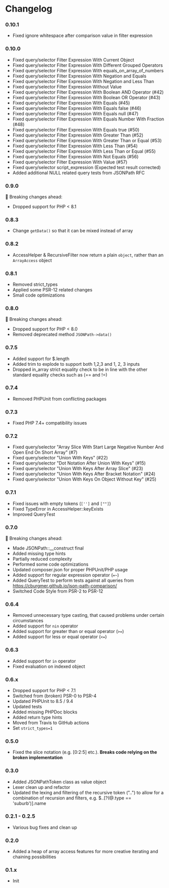 # Changelog

### 0.10.1
- Fixed ignore whitespace after comparison value in filter expression

### 0.10.0
- Fixed query/selector Filter Expression With Current Object
- Fixed query/selector Filter Expression With Different Grouped Operators
- Fixed query/selector Filter Expression With equals_on_array_of_numbers
- Fixed query/selector Filter Expression With Negation and Equals
- Fixed query/selector Filter Expression With Negation and Less Than
- Fixed query/selector Filter Expression Without Value
- Fixed query/selector Filter Expression With Boolean AND Operator (#42)
- Fixed query/selector Filter Expression With Boolean OR Operator (#43)
- Fixed query/selector Filter Expression With Equals (#45)
- Fixed query/selector Filter Expression With Equals false (#46)
- Fixed query/selector Filter Expression With Equals null (#47)
- Fixed query/selector Filter Expression With Equals Number With Fraction (#48)
- Fixed query/selector Filter Expression With Equals true (#50)
- Fixed query/selector Filter Expression With Greater Than (#52)
- Fixed query/selector Filter Expression With Greater Than or Equal (#53)
- Fixed query/selector Filter Expression With Less Than (#54)
- Fixed query/selector Filter Expression With Less Than or Equal (#55)
- Fixed query/selector Filter Expression With Not Equals (#56)
- Fixed query/selector Filter Expression With Value (#57)
- Fixed query/selector script_expression (Expected test result corrected)
- Added additional NULL related query tests from JSONPath RFC

### 0.9.0
🔻 Breaking changes ahead:

- Dropped support for PHP < 8.1

### 0.8.3
- Change `getData()` so that it can be mixed instead of array

### 0.8.2
- AccessHelper & RecursiveFilter now return a plain `object`, rather than an `ArrayAccess` object

### 0.8.1
- Removed strict_types
- Applied some PSR-12 related changes
- Small code optimizations

### 0.8.0
🔻 Breaking changes ahead:

 - Dropped support for PHP < 8.0
 - Removed deprecated method `JSONPath->data()`

### 0.7.5
 - Added support for $.length
 - Added trim to explode to support both 1,2,3 and 1, 2, 3 inputs
 - Dropped in_array strict equality check to be in line with the other standard equality checks such as (== and !=)

### 0.7.4
 - Removed PHPUnit from conflicting packages

### 0.7.3
 - Fixed PHP 7.4+ compatibility issues

### 0.7.2
 - Fixed query/selector "Array Slice With Start Large Negative Number And Open End On Short Array" (#7)
 - Fixed query/selector "Union With Keys" (#22)
 - Fixed query/selector "Dot Notation After Union With Keys" (#15)
 - Fixed query/selector "Union With Keys After Array Slice" (#23)
 - Fixed query/selector "Union With Keys After Bracket Notation" (#24)
 - Fixed query/selector "Union With Keys On Object Without Key" (#25)

### 0.7.1
 - Fixed issues with empty tokens (`['']` and `[""]`)
 - Fixed TypeError in AccessHelper::keyExists 
 - Improved QueryTest

### 0.7.0
🔻 Breaking changes ahead:

 - Made JSONPath::__construct final
 - Added missing type hints
 - Partially reduced complexity
 - Performed some code optimizations
 - Updated composer.json for proper PHPUnit/PHP usage
 - Added support for regular expression operator (`=~`)
 - Added QueryTest to perform tests against all queries from https://cburgmer.github.io/json-path-comparison/
 - Switched Code Style from PSR-2 to PSR-12

### 0.6.4
 - Removed unnecessary type casting, that caused problems under certain circumstances
 - Added support for `nin` operator
 - Added support for greater than or equal operator (`>=`)
 - Added support for less or equal operator (`<=`)

### 0.6.3
 - Added support for `in` operator
 - Fixed evaluation on indexed object

### 0.6.x
 - Dropped support for PHP < 7.1
 - Switched from (broken) PSR-0 to PSR-4
 - Updated PHPUnit to 8.5 / 9.4
 - Updated tests
 - Added missing PHPDoc blocks
 - Added return type hints
 - Moved from Travis to GitHub actions
 - Set `strict_types=1`

### 0.5.0
 - Fixed the slice notation (e.g. [0:2:5] etc.). **Breaks code relying on the broken implementation**

### 0.3.0
 - Added JSONPathToken class as value object
 - Lexer clean up and refactor
 - Updated the lexing and filtering of the recursive token ("..") to allow for a combination of recursion
   and filters, e.g. $..[?(@.type == 'suburb')].name

### 0.2.1 - 0.2.5
 - Various bug fixes and clean up

### 0.2.0
 - Added a heap of array access features for more creative iterating and chaining possibilities

### 0.1.x
 - Init
